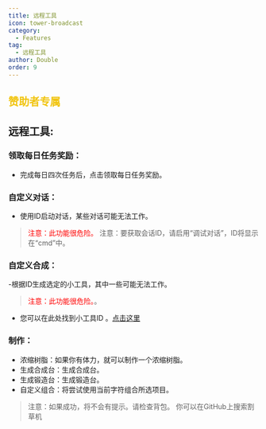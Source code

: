 ```yaml
---
title: 远程工具
icon: tower-broadcast
category:
  - Features
tag:
  - 远程工具
author: Double
order: 9
---
```


##  <span style="color:#f1c40f;">赞助者专属</span>
## 远程工具:
### 领取每日任务奖励：
- 完成每日四次任务后，点击领取每日任务奖励。
### 自定义对话：
- 使用ID启动对话，某些对话可能无法工作。
><span style="color:red;">注意：此功能很危险。</span>
>注意：要获取会话ID，请启用“调试对话”，ID将显示在“cmd”中。
### 自定义合成：
-根据ID生成选定的小工具，其中一些可能无法工作。
 ><span style="color:red;">注意：此功能很危险。</span>。
 - 您可以在此处找到小工具ID 。[点击这里](https://github.com/jie65535/grasscuttercommandgenerator/blob/main/source/grasscuttertools/resources/en-us/gadget.txt)

### 制作：
- 浓缩树脂：如果你有体力，就可以制作一个浓缩树脂。
- 生成合成台：生成合成台。
- 生成锻造台：生成锻造台。
- 自定义组合：将尝试使用当前字符组合所选项目。
>注意：如果成功，将不会有提示。请检查背包。
>你可以在GitHub上搜索割草机



